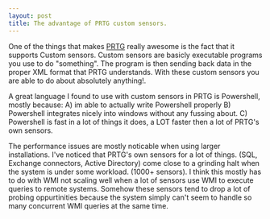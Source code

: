```yaml
---
layout: post
title: The advantage of PRTG custom sensors. 
---
```


One of the things that makes [PRTG](http://www.paessler.com/prtg) really awesome is the fact that it supports Custom sensors. Custom sensors are basicly executable programs you use to do "something". The program is then sending back data in the proper XML format that PRTG understands. With these custom sensors you are able to do about absolutely anything!.

A great language I found to use with custom sensors in PRTG is Powershell, mostly because:
A) im able to actually write Powershell properly
B) Powershell integrates nicely into windows without any fussing about.
C) Powershell is fast in a lot of things it does, a LOT faster then a lot of PRTG's own sensors. 

The performance issues are mostly noticable when using larger installations. I've noticed that PRTG's own sensors for a lot of things. (SQL, Exchange connectors, Active Directory) come close to a grinding halt when the system is under some workload. (1000+ sensors). I think this mostly has to do with WMI not scaling well when a lot of sensors use WMI to execute queries to remote systems. Somehow these sensors tend to drop a lot of probing oppurtinities because the system simply can't seem to handle so many concurrent WMI queries at the same time. 

